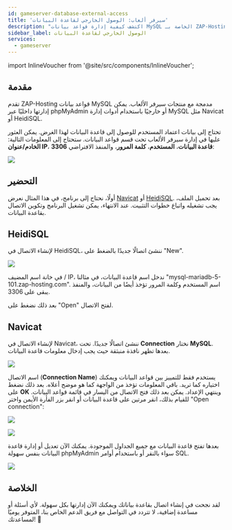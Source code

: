 ```yaml
---
id: gameserver-database-external-access
title: 'سيرفر ألعاب: الوصول الخارجي لقاعدة البيانات'
description: "اكتشف كيفية إدارة قواعد بيانات MySQL الخاصة بـ ZAP-Hosting لسيرفرات الألعاب باستخدام أدوات مثل Navicat أو HeidiSQL → تعلّم المزيد الآن"
sidebar_label: الوصول الخارجي لقاعدة البيانات
services:
  - gameserver
---
```


import InlineVoucher from '@site/src/components/InlineVoucher';

## مقدمة

تقدم ZAP-Hosting قواعد بيانات MySQL مدمجة مع منتجات سيرفر الألعاب. يمكن إدارتها داخليًا عبر phpMyAdmin أو خارجيًا باستخدام أدوات إدارة MySQL مثل Navicat أو HeidiSQL.

تحتاج إلى بيانات اعتماد المستخدم للوصول إلى قاعدة البيانات لهذا الغرض. يمكن العثور عليها في إدارة سيرفر الألعاب تحت قسم قواعد البيانات. ستحتاج إلى المعلومات التالية: **الخادم/عنوان IP**، **قاعدة البيانات**، **المستخدم**، **كلمة المرور**، والمنفذ الافتراضي **3306**:

![](https://screensaver01.zap-hosting.com/index.php/s/GLG56HQ737rNC7R/preview)

<InlineVoucher />

## التحضير

أولًا، نحتاج إلى برنامج، في هذا المثال نعرض [Navicat](https://www.chip.de/downloads/Navicat-Lite_70358373.html) أو [HeidiSQL](https://www.heidisql.com/download.php). بعد تحميل الملف، يجب تشغيله واتباع خطوات التثبيت. عند الانتهاء، يمكن تشغيل البرنامج وتكوين الاتصال بقاعدة البيانات.

## HeidiSQL

لإنشاء الاتصال في HeidiSQL، ننشئ اتصالًا جديدًا بالضغط على "New".

![](https://screensaver01.zap-hosting.com/index.php/s/CgwFCeHErLAokHo/preview)

في خانة اسم المضيف / IP، ندخل اسم قاعدة البيانات، في مثالنا "mysql-mariadb-5-101.zap-hosting.com".
اسم المستخدم وكلمة المرور تؤخذ أيضًا من البيانات، والمنفذ يبقى على 3306.

بعد ذلك نضغط على "Open" لفتح الاتصال.

## Navicat

لإنشاء الاتصال في Navicat، ننشئ اتصالًا جديدًا. تحت **Connection** نختار **MySQL**. بعدها تظهر نافذة منبثقة حيث يجب إدخال معلومات قاعدة البيانات.

![](https://screensaver01.zap-hosting.com/index.php/s/rFBDYidqnBc4TZB/preview)

اسم الاتصال (**Connection Name**) يستخدم فقط للتمييز بين قواعد البيانات ويمكنك اختياره كما تريد. باقي المعلومات تؤخذ من الواجهة كما هو موضح أعلاه. بعد ذلك نضغط على **OK** وينتهي الإعداد. يمكن بعد ذلك فتح الاتصال من اليسار في قائمة قواعد البيانات. للقيام بذلك، انقر مرتين على قاعدة البيانات أو انقر بزر الفأرة الأيمن واختر "Open connection":

![](https://screensaver01.zap-hosting.com/index.php/s/Gy7jjBDHiR5n5gn/preview)

![](https://screensaver01.zap-hosting.com/index.php/s/WyqzoLaEP6yQn85/preview)

بعدها تفتح قاعدة البيانات مع جميع الجداول الموجودة. يمكنك الآن تعديل أو إدارة قاعدة البيانات بنفس سهولة phpMyAdmin سواء بالنقر أو باستخدام أوامر SQL.

![](https://screensaver01.zap-hosting.com/index.php/s/FxDrm2K3f7YwLqS/preview)

## الخلاصة

لقد نجحت في إنشاء اتصال بقاعدة بياناتك ويمكنك الآن إدارتها بكل سهولة. لأي أسئلة أو مساعدة إضافية، لا تتردد في التواصل مع فريق الدعم الخاص بنا، المتوفر يوميًا لمساعدتك! 🙂 

<InlineVoucher />